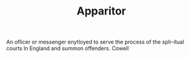 ---
title: Apparitor
permalink: "/definitions/apparitor.html"
body: An oflicer or messenger enytloyed to serve the process of the splr-itual courts
  ln England and summon offenders. Cowell
published_at: '2018-07-07'
layout: post
---